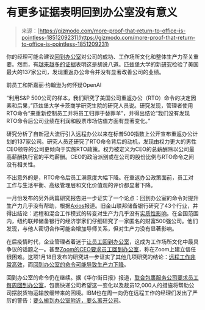 <!--yml

类别：未分类

日期：2024-05-27 15:23:36

--> 

# 有更多证据表明回到办公室没有意义

> 来源：[https://gizmodo.com/more-proof-that-return-to-office-is-pointless-1851209231](https://gizmodo.com/more-proof-that-return-to-office-is-pointless-1851209231)

你的经理可能会建议[回到办公室](https://gizmodo.com/amazon-ceo-tells-workers-to-return-to-office-or-fired-1850783235)对公司的成功、工作场所文化和整体生产力至关重要。然而，有[越来越多的证据](https://gizmodo.com/four-day-work-week-work-from-home-return-to-office-1849562791)表明这是胡说八道。匹兹堡大学的新[研究](https://deliverypdf.ssrn.com/delivery.php?ID=011106009067112120102007114118111024038039000065003034103087106087095103085122071078010118005034010099113069111020006086125114039035093009046118064127089020088111025086069046115071066088115108002030121095001081025031094123064095019127083112075017103066&EXT=pdf&INDEX=TRUE)检验了美国最大的137家公司，发现重返办公命令并没有显著改善公司的业绩。

前员工和斯嘉丽·约翰逊为何怀疑OpenAI

<track kind="captions" label="英文" src="https://kinja.com/api/videoupload/caption/22550.vtt" srclang="en">

“利用S&P 500公司的样本，我们研究了美国公司重返办公（RTO）命令的决定因素和后果，”匹兹堡大学卡茨商学研究生院的研究人员说。研究发现，管理者使用RTO命令“来重新控制员工并将员工归罪于替罪羊”，并得出结论“我们没有发现RTO命令后公司业绩在利润和股票市场估值方面有显著变化。”

研究分析了自新冠大流行引入远程办公以来在标普500指数上公开宣布重返办公计划的137家公司。研究人员还研究了RTO命令背后的动机，发现由权力更大的男性CEO领导的公司更倾向于实施RTO政策。权力被定义为CEO的总薪酬除以公司最高薪酬执行官的平均薪酬。CEO的政治派别或在公司的股份比例与RTO命令之间没有相关性。

不出意外的是，RTO命令后员工满意度大幅下降。在重返办公政策面前，员工对工作与生活平衡、高级管理层和文化价值观的评价都显著下降。

一月份发布的另外两篇研究报告进一步证实了一个论点：回到办公室的命令对提升生产力几乎没有帮助，根据[Axios](https://www.axios.com/2024/01/23/remote-work-productivity-wfh-report)报道。旧金山联邦储备银行研究了43个行业，并得出结论：远程和混合工作模式的转变对生产力几乎没有[实质性影响](https://www.frbsf.org/economic-research/publications/economic-letter/2024/january/does-working-from-home-boost-productivity-growth/)。在全国范围内，纽约联邦储备银行的经济学家们仔细研究了一家匿名的财富500强公司。他们发现，与他人密切合作可能会增加导师关系，但对生产力没有显著影响。

在后疫情时代，企业管理者着迷于[让员工回到办公室](https://gizmodo.com/work-from-home-jobs-remote-work-tech-jobs-1850269974)，这成为工作场所文化中最具争议的话题之一。甚至[Zoom的CEO要求员工回到办公室](https://gizmodo.com/zoom-ceo-return-to-office-leaked-audio-1850769660)，称在Zoom上建立信任很困难。这项1月18日发布的研究进一步证实了其他几项研究的结论：[远程工作非常高效](https://www.zdnet.com/home-and-office/work-life/no-working-from-home-doesnt-harm-productivity-says-study/)，而[回到办公室的命令可能导致生产力下降](https://fortune.com/2023/02/16/return-office-real-reason-slump-productivity-data-careers-gleb-tsipursky/)。

回到办公室的命令仍在继续。据《华尔街日报》报道，[联合包裹服务公司要求员工每周回到办公室](https://www.wsj.com/business/earnings/ups-to-cut-12-000-jobs-as-delivery-business-slows-d832f1d2)，包裹快递公司希望这一变化以及裁员12,000人的措施将帮助公司摆脱货物运输放缓带来的困境。IBM也在周一向仍在远程工作的经理们发出了严厉的警告：[要么搬到办公室附近，要么离开公司](https://www.bloomberg.com/news/articles/2024-01-29/ibm-to-managers-move-near-an-office-or-leave-company?sref=P6Q0mxvj)。
